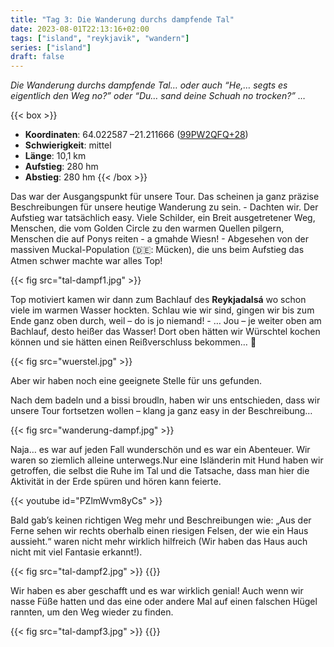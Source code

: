 ```yaml
---
title: "Tag 3: Die Wanderung durchs dampfende Tal"
date: 2023-08-01T22:13:16+02:00
tags: ["island", "reykjavik", "wandern"]
series: ["island"]
draft: false
---
```


*Die Wanderung durchs dampfende Tal… oder auch “He,… segts es eigentlich den Weg no?” oder “Du… sand deine Schuah no trocken?” …*

{{< box >}}
* **Koordinaten**: 64.022587 –21.211666 ([99PW2QFQ+28](https://goo.gl/maps/FucwigPnV3WoeVVA9))
* **Schwierigkeit**: mittel
* **Länge**: 10,1 km
* **Aufstieg**: 280 hm
* **Abstieg**: 280 hm
{{< /box >}}

Das war der Ausgangspunkt für unsere Tour. Das scheinen ja ganz präzise
Beschreibungen für unsere heutige Wanderung zu sein. - Dachten wir. Der
Aufstieg war tatsächlich easy. Viele Schilder, ein Breit ausgetretener
Weg, Menschen, die vom Golden Circle zu den warmen Quellen pilgern,
Menschen die auf Ponys reiten - a gmahde Wiesn! - Abgesehen von der
massiven Muckal-Population (🇩🇪: Mücken), die uns beim Aufstieg das Atmen schwer
machte war alles Top!

{{< fig src="tal-dampf1.jpg" >}}

Top motiviert kamen wir dann zum Bachlauf des **Reykjadalsá** wo schon
viele im warmen Wasser hockten. Schlau wie wir sind, gingen wir bis zum
Ende ganz oben durch, weil – do is jo niemand! - … Jou – je weiter oben
am Bachlauf, desto heißer das Wasser! Dort oben hätten wir Würschtel
kochen können und sie hätten einen Reißverschluss bekommen… 🌭

{{< fig src="wuerstel.jpg" >}}

Aber wir haben noch eine geeignete Stelle für uns gefunden.

Nach dem badeln und a bissi broudln, haben wir uns entschieden, dass wir
unsere Tour fortsetzen wollen – klang ja ganz easy in der Beschreibung…

{{< fig src="wanderung-dampf.jpg" >}}

Naja… es war auf jeden Fall wunderschön und es war ein Abenteuer. Wir
waren so ziemlich alleine unterwegs.Nur eine Isländerin mit Hund haben
wir getroffen, die selbst die Ruhe im Tal und die Tatsache, dass man
hier die Aktivität in der Erde spüren und hören kann feierte.

{{< youtube id="PZlmWvm8yCs" >}}

Bald gab’s
keinen richtigen Weg mehr und Beschreibungen wie: „Aus der Ferne sehen
wir rechts oberhalb einen riesigen Felsen, der wie ein Haus aussieht.“
waren nicht mehr wirklich hilfreich (Wir haben das Haus auch nicht mit
viel Fantasie erkannt!).

{{< fig src="tal-dampf2.jpg" >}}
{{<youtube id="eOagQFWGB4Q">}}

Wir haben es aber geschafft und es war wirklich
genial! Auch wenn wir nasse Füße hatten und das eine oder andere Mal auf
einen falschen Hügel rannten, um den Weg wieder zu finden.

{{< fig src="tal-dampf3.jpg" >}}
{{<youtube id="4DY-u8W10g0">}}
